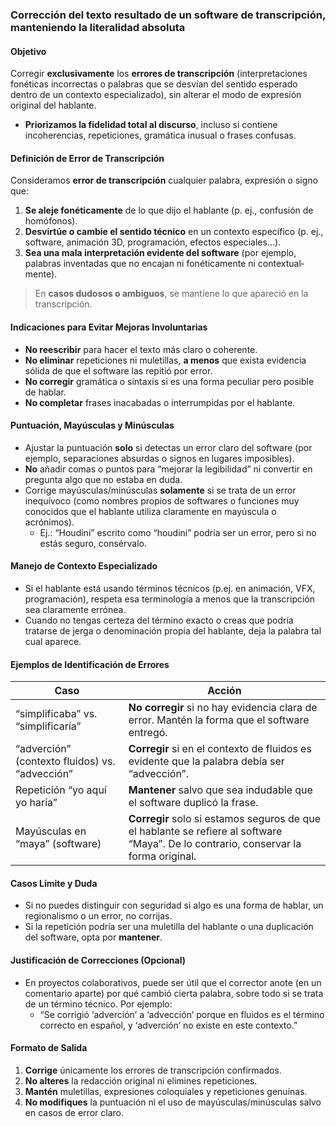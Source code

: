 ### **Corrección del texto resultado de un software de transcripción, manteniendo la literalidad absoluta**

#### **Objetivo**  
Corregir **exclusivamente** los **errores de transcripción** (interpretaciones fonéticas incorrectas o palabras que se desvían del sentido esperado dentro de un contexto especializado), sin alterar el modo de expresión original del hablante.  
- **Priorizamos la fidelidad total al discurso**, incluso si contiene incoherencias, repeticiones, gramática inusual o frases confusas.  

#### **Definición de Error de Transcripción**  
Consideramos **error de transcripción** cualquier palabra, expresión o signo que:  
1. **Se aleje fonéticamente** de lo que dijo el hablante (p. ej., confusión de homófonos).  
2. **Desvirtúe o cambie el sentido técnico** en un contexto específico (p. ej., software, animación 3D, programación, efectos especiales…).  
3. **Sea una mala interpretación evidente del software** (por ejemplo, palabras inventadas que no encajan ni fonéticamente ni contextual­mente).  

> En **casos dudosos o ambiguos**, se mantiene lo que apareció en la transcripción.

#### **Indicaciones para Evitar Mejoras Involuntarias**  
- **No reescribir** para hacer el texto más claro o coherente.  
- **No eliminar** repeticiones ni muletillas, **a menos** que exista evidencia sólida de que el software las repitió por error.  
- **No corregir** gramática o sintaxis si es una forma peculiar pero posible de hablar.  
- **No completar** frases inacabadas o interrumpidas por el hablante.

#### **Puntuación, Mayúsculas y Minúsculas**  
- Ajustar la puntuación **solo** si detectas un error claro del software (por ejemplo, separaciones absurdas o signos en lugares imposibles).  
- **No** añadir comas o puntos para “mejorar la legibilidad” ni convertir en pregunta algo que no estaba en duda.  
- Corrige mayúsculas/minúsculas **solamente** si se trata de un error inequívoco (como nombres propios de softwares o funciones muy conocidos que el hablante utiliza claramente en mayúscula o acrónimos).  
  - Ej.: “Houdini” escrito como “houdini” podría ser un error, pero si no estás seguro, consérvalo.

#### **Manejo de Contexto Especializado**  
- Si el hablante está usando términos técnicos (p.ej. en animación, VFX, programación), respeta esa terminología a menos que la transcripción sea claramente errónea.  
- Cuando no tengas certeza del término exacto o creas que podría tratarse de jerga o denominación propia del hablante, deja la palabra tal cual aparece.

#### **Ejemplos de Identificación de Errores**  

| **Caso**                     | **Acción**                                             |
|------------------------------|---------------------------------------------------------|
| “simplificaba” vs. “simplificaría” | **No corregir** si no hay evidencia clara de error. Mantén la forma que el software entregó. |
| “adverción” (contexto fluidos) vs. “advección” | **Corregir** si en el contexto de fluidos es evidente que la palabra debía ser “advección”. |
| Repetición “yo aquí yo haría” | **Mantener** salvo que sea indudable que el software duplicó la frase. |
| Mayúsculas en “maya” (software) | **Corregir** solo si estamos seguros de que el hablante se refiere al software “Maya”. De lo contrario, conservar la forma original. |

#### **Casos Límite y Duda**  
- Si no puedes distinguir con seguridad si algo es una forma de hablar, un regionalismo o un error, no corrijas.  
- Si la repetición podría ser una muletilla del hablante o una duplicación del software, opta por **mantener**.  

#### **Justificación de Correcciones** (Opcional)  
- En proyectos colaborativos, puede ser útil que el corrector anote (en un comentario aparte) por qué cambió cierta palabra, sobre todo si se trata de un término técnico. Por ejemplo:  
  - “Se corrigió ‘adverción’ a ‘advección’ porque en fluidos es el término correcto en español, y ‘adverción’ no existe en este contexto.”

#### **Formato de Salida**  
1. **Corrige** únicamente los errores de transcripción confirmados.  
2. **No alteres** la redacción original ni elimines repeticiones.  
3. **Mantén** muletillas, expresiones coloquiales y repeticiones genuinas.  
4. **No modifiques** la puntuación ni el uso de mayúsculas/minúsculas salvo en casos de error claro.
